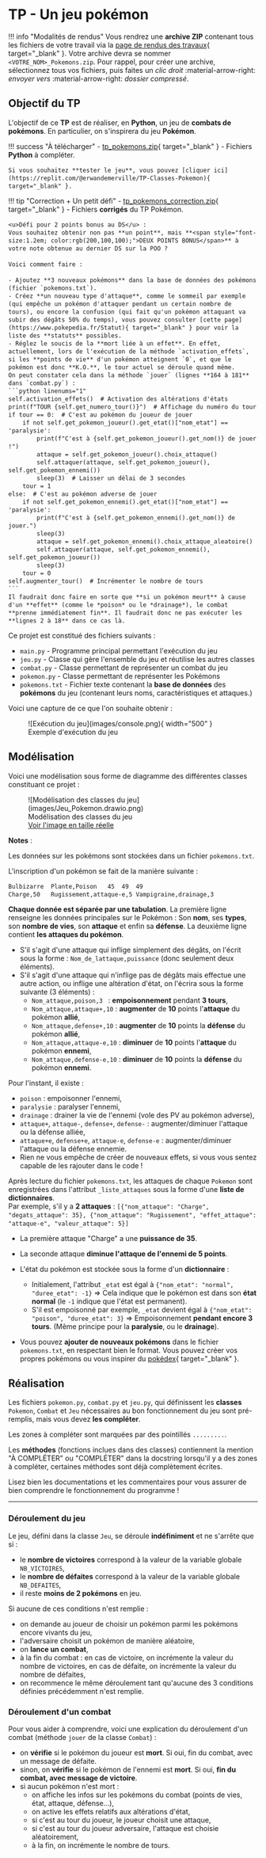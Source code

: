 # TP - Un jeu pokémon

!!! info "Modalités de rendus"
    Vous rendrez une **archive ZIP** contenant tous les fichiers de votre travail via la [page de rendus des travaux](../../rendus.md){ target="_blank" }. Votre archive devra se nommer `<VOTRE_NOM>_Pokemons.zip`. Pour rappel, pour créer une archive, sélectionnez tous vos fichiers, puis faites un *clic droit* :material-arrow-right: *envoyer vers* :material-arrow-right: *dossier compressé*.

## Objectif du TP

L'objectif de ce **TP** est de réaliser, en **Python**, un jeu de **combats de pokémons**.
En particulier, on s'inspirera du jeu **Pokémon**.

!!! success "À télécharger"
    - [tp_pokemons.zip](exercices/tp_pokemons.zip){ target="_blank" } - Fichiers **Python** à compléter.

    Si vous souhaitez **tester le jeu**, vous pouvez [cliquer ici](https://replit.com/@erwandemerville/TP-Classes-Pokemon){ target="_blank" }.

!!! tip "Correction + Un petit défi"
    - [tp_pokemons_correction.zip](exercices/tp_pokemon_correction.zip){ target="_blank" } - Fichiers **corrigés** du TP Pokémon.

    <u>Défi pour 2 points bonus au DS</u> :  
    Vous souhaitez obtenir non pas **un point**, mais **<span style="font-size:1.2em; color:rgb(200,100,100);">DEUX POINTS BONUS</span>** à votre note obtenue au dernier DS sur la POO ?

    Voici comment faire :

    - Ajoutez **3 nouveaux pokémons** dans la base de données des pokémons (fichier `pokemons.txt`).
    - Créez **un nouveau type d'attaque**, comme le sommeil par exemple (qui empêche un pokémon d'attaquer pendant un certain nombre de tours), ou encore la confusion (qui fait qu'un pokémon attaquant va subir des dégâts 50% du temps), vous pouvez consulter [cette page](https://www.pokepedia.fr/Statut){ target="_blank" } pour voir la liste des **statuts** possibles.
    - Réglez le soucis de la **mort liée à un effet**. En effet, actuellement, lors de l'exécution de la méthode `activation_effets`, si les **points de vie** d'un pokémon atteignent `0`, et que le pokémon est donc **K.O.**, le tour actuel se déroule quand même.  
    On peut constater cela dans la méthode `jouer` (lignes **164 à 181** dans `combat.py`) :
    ```python linenums="1"
    self.activation_effets()  # Activation des altérations d'états
    print(f"TOUR {self.get_numero_tour()}")  # Affichage du numéro du tour
    if tour == 0:  # C'est au pokémon du joueur de jouer
        if not self.get_pokemon_joueur().get_etat()["nom_etat"] == 'paralysie':
            print(f"C'est à {self.get_pokemon_joueur().get_nom()} de jouer !")
            attaque = self.get_pokemon_joueur().choix_attaque()
            self.attaquer(attaque, self.get_pokemon_joueur(), self.get_pokemon_ennemi())
            sleep(3)  # Laisser un délai de 3 secondes
        tour = 1
    else:  # C'est au pokémon adverse de jouer
        if not self.get_pokemon_ennemi().get_etat()["nom_etat"] == 'paralysie':
            print(f"C'est à {self.get_pokemon_ennemi().get_nom()} de jouer.")
            sleep(3)
            attaque = self.get_pokemon_ennemi().choix_attaque_aleatoire()
            self.attaquer(attaque, self.get_pokemon_ennemi(), self.get_pokemon_joueur())
            sleep(3)
        tour = 0
    self.augmenter_tour()  # Incrémenter le nombre de tours
    ```
    Il faudrait donc faire en sorte que **si un pokémon meurt** à cause d'un **effet** (comme le *poison* ou le *drainage*), le combat **prenne immédiatement fin**. Il faudrait donc ne pas exécuter les **lignes 2 à 18** dans ce cas là.

Ce projet est constitué des fichiers suivants :

* `main.py` - Programme principal permettant l'exécution du jeu
* `jeu.py` - Classe qui gère l'ensemble du jeu et réutilise les autres classes
* `combat.py` - Classe permettant de représenter un combat du jeu
* `pokemon.py` - Classe permettant de représenter les Pokémons
* `pokemons.txt` - Fichier texte contenant la **base de données** des **pokémons** du jeu (contenant leurs noms, caractéristiques et attaques.)

Voici une capture de ce que l'on souhaite obtenir :

<figure markdown>
  ![Exécution du jeu](images/console.png){ width="500" }
  <figcaption>Exemple d'exécution du jeu</figcaption>
</figure>

## Modélisation

Voici une modélisation sous forme de diagramme des différentes classes constituant ce projet :

<figure markdown>
  ![Modélisation des classes du jeu](images/Jeu_Pokemon.drawio.png)
  <figcaption>Modélisation des classes du jeu<br /><a href="../images/Jeu_Pokemon.drawio.png" target="_blank">Voir l'image en taille réelle</a></figcaption>
</figure>

**Notes** :

Les données sur les pokémons sont stockées dans un fichier `pokemons.txt`.

L'inscription d'un pokémon se fait de la manière suivante :

```
Bulbizarre	Plante,Poison	45	49	49
Charge,50	Rugissement,attaque-e,5	Vampigraine,drainage,3
```

**Chaque donnée est séparée par une tabulation**.
La première ligne renseigne les données principales sur le Pokémon : Son **nom**, ses **types**, son **nombre de vies**, son **attaque** et enfin sa **défense**.
La deuxième ligne contient **les attaques du pokémon**.

- S'il s'agit d'une attaque qui inflige simplement des dégâts, on l'écrit sous la forme : `Nom_de_lattaque,puissance` (donc seulement deux éléments).
- S'il s'agit d'une attaque qui n'inflige pas de dégâts mais effectue une autre action, ou inflige une altération d'état, on l'écrira sous la forme suivante (3 éléments) :
    - `Nom_attaque,poison,3 ` : **empoisonnement** pendant **3 tours**,
    - `Nom_attaque,attaque+,10` : **augmenter** de **10** points l'**attaque** du pokémon **allié**,
    - `Nom_attaque,defense+,10` : **augmenter** de **10** points la **défense** du pokémon **allié**,
    - `Nom_attaque,attaque-e,10` : **diminuer** de **10** points l'**attaque** du pokémon **ennemi**,
    - `Nom_attaque,defense-e,10` : **diminuer** de **10** points la **défense** du pokémon **ennemi**.

Pour l'instant, il existe :

* `poison` : empoisonner l'ennemi,
* `paralysie` : paralyser l'ennemi,
* `drainage` : drainer la vie de l'ennemi (vole des PV au pokémon adverse),
* `attaque+`, `attaque-`, `defense+`, `defense-` : augmenter/diminuer l'attaque ou la défense alliée,
* `attaque+e`, `defense+e`, `attaque-e`, `defense-e` : augmenter/diminuer l'attaque ou la défense ennemie.
* Rien ne vous empêche de créer de nouveaux effets, si vous vous sentez capable de les rajouter dans le code !

Après lecture du fichier `pokemons.txt`, les attaques de chaque `Pokemon` sont enregistrées dans l'attribut `_liste_attaques` sous la forme d'une **liste de dictionnaires**.  
Par exemple, s'il y a **2 attaques** : `[{"nom_attaque": "Charge", "degats_attaque": 35}, {"nom_attaque": "Rugissement", "effet_attaque": "attaque-e", "valeur_attaque": 5}]`

- La première attaque "Charge" a une **puissance de 35**.
- La seconde attaque **diminue l'attaque de l'ennemi de 5 points**.

- L'état du pokémon est stockée sous la forme d'un **dictionnaire** :
    - Initialement, l'attribut `_etat` est égal à `{"nom_etat": "normal", "duree_etat": -1}` => Cela indique que le pokémon est dans son **état normal** (le `-1` indique que l'état est permanent).
    - S'il est empoisonné par exemple, `_etat` devient égal à `{"nom_etat": "poison", "duree_etat": 3}` => Empoisonnement **pendant encore 3 tours**. (Même principe pour la **paralysie**, ou le **drainage**).

- Vous pouvez **ajouter de nouveaux pokémons** dans le fichier `pokemons.txt`, en respectant bien le format.
Vous pouvez créer vos propres pokémons ou vous inspirer du [pokédex](https://www.pokebip.com/pokedex/pokedex_5G_liste_des_pokemon.html){ target="_blank" }.

## Réalisation

Les fichiers `pokemon.py`, `combat.py` et `jeu.py`, qui définissent les **classes** `Pokemon`, `Combat` et `Jeu` nécessaires au bon fonctionnement du jeu sont pré-remplis, mais vous devez **les compléter**.

Les zones à compléter sont marquées par des pointillés `.........`.

Les **méthodes** (fonctions inclues dans des classes) contiennent la mention "À COMPLÉTER" ou "COMPLÉTER" dans la docstring lorsqu'il y a des zones à compléter, certaines méthodes sont déjà complètement écrites.

Lisez bien les documentations et les commentaires pour vous assurer de bien comprendre le fonctionnement du programme !

---

### Déroulement du jeu

Le jeu, défini dans la classe `Jeu`, se déroule **indéfiniment** et ne s'arrête que si :

* le **nombre de victoires** correspond à la valeur de la variable globale `NB_VICTOIRES`,
* le **nombre de défaites** correspond à la valeur de la variable globale `NB_DEFAITES`,
* il reste **moins de 2 pokémons** en jeu.

Si aucune de ces conditions n'est remplie :

* on demande au joueur de choisir un pokémon parmi les pokémons encore vivants du jeu,
* l'adversaire choisit un pokémon de manière aléatoire,
* on **lance un combat**,
* à la fin du combat : en cas de victoire, on incrémente la valeur du nombre de victoires, en cas de défaite, on incrémente la valeur du nombre de défaites,
* on recommence le même déroulement tant qu'aucune des 3 conditions définies précédemment n'est remplie.

### Déroulement d'un combat

Pour vous aider à comprendre, voici une explication du déroulement d'un combat (méthode `jouer` de la classe `Combat`) :

* on **vérifie** si le pokémon du joueur est **mort**. Si oui, fin du combat, avec un message de défaite.
* sinon, on **vérifie** si le pokémon de l'ennemi est **mort**. Si oui, **fin du combat, avec message de victoire**.
* si aucun pokémon n'est mort :
  * on affiche les infos sur les pokémons du combat (points de vies, état, attaque, défense...),
  * on active les effets relatifs aux altérations d'état,
  * si c'est au tour du joueur, le joueur choisit une attaque,
  * si c'est au tour du joueur adversaire, l'attaque est choisie aléatoirement,
  * à la fin, on incrémente le nombre de tours.
